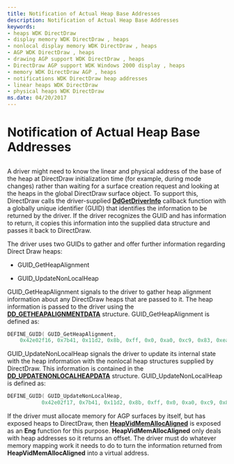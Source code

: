 ```yaml
---
title: Notification of Actual Heap Base Addresses
description: Notification of Actual Heap Base Addresses
keywords:
- heaps WDK DirectDraw
- display memory WDK DirectDraw , heaps
- nonlocal display memory WDK DirectDraw , heaps
- AGP WDK DirectDraw , heaps
- drawing AGP support WDK DirectDraw , heaps
- DirectDraw AGP support WDK Windows 2000 display , heaps
- memory WDK DirectDraw AGP , heaps
- notifications WDK DirectDraw heap addresses
- linear heaps WDK DirectDraw
- physical heaps WDK DirectDraw
ms.date: 04/20/2017
---
```


# Notification of Actual Heap Base Addresses


## <span id="ddk_notification_of_actual_heap_base_addresses_gg"></span><span id="DDK_NOTIFICATION_OF_ACTUAL_HEAP_BASE_ADDRESSES_GG"></span>


A driver might need to know the linear and physical address of the base of the heap at DirectDraw initialization time (for example, during mode changes) rather than waiting for a surface creation request and looking at the heaps in the global DirectDraw surface object. To support this, DirectDraw calls the driver-supplied [**DdGetDriverInfo**](/windows/win32/api/ddrawint/nc-ddrawint-pdd_getdriverinfo) callback function with a globally unique identifier (GUID) that identifies the information to be returned by the driver. If the driver recognizes the GUID and has information to return, it copies this information into the supplied data structure and passes it back to DirectDraw.

The driver uses two GUIDs to gather and offer further information regarding Direct Draw heaps:

-   GUID\_GetHeapAlignment

-   GUID\_UpdateNonLocalHeap

GUID\_GetHeapAlignment signals to the driver to gather heap alignment information about any DirectDraw heaps that are passed to it. The heap information is passed to the driver using the [**DD\_GETHEAPALIGNMENTDATA**](/windows/win32/api/dmemmgr/ns-dmemmgr-dd_getheapalignmentdata) structure. GUID\_GetHeapAlignment is defined as:

```cpp
DEFINE_GUID( GUID_GetHeapAlignment,
    0x42e02f16, 0x7b41, 0x11d2, 0x8b, 0xff, 0x0, 0xa0, 0xc9, 0x83, 0xea, 0xf6);
```

GUID\_UpdateNonLocalHeap signals the driver to update its internal state with the heap information with the nonlocal heap structures supplied by DirectDraw. This information is contained in the [**DD\_UPDATENONLOCALHEAPDATA**](/windows/win32/api/ddrawint/ns-ddrawint-dd_updatenonlocalheapdata) structure. GUID\_UpdateNonLocalHeap is defined as:

```cpp
DEFINE_GUID( GUID_UpdateNonLocalHeap,
           0x42e02f17, 0x7b41, 0x11d2, 0x8b, 0xff, 0x0, 0xa0, 0xc9, 0x83, 0xea, 0xf6);
```

If the driver must allocate memory for AGP surfaces by itself, but has exposed heaps to DirectDraw, then [**HeapVidMemAllocAligned**](/windows/win32/api/dmemmgr/nf-dmemmgr-heapvidmemallocaligned) is exposed as an **Eng** function for this purpose. **HeapVidMemAllocAligned** only deals with heap addresses so it returns an offset. The driver must do whatever memory mapping work it needs to do to turn the information returned from **HeapVidMemAllocAligned** into a virtual address.

 

